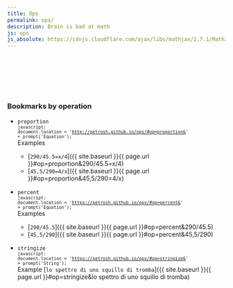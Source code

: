 ```yaml
---
title: Ops
permalink: ops/
description: Brain is bad at math
js: ops
js_absolute: https://cdnjs.cloudflare.com/ajax/libs/mathjax/2.7.1/MathJax.js?config=TeX-MML-AM_CHTML
---
```

<div id="result" style="padding:3em;"></div>

### Bookmarks by operation

- `proportion`<br>
	<small><code>javascript: document.location = 'http://petrosh.github.io/ops/#op=proportion&' + prompt('Equation');</code></small>  
	Examples  
  - [`290/45.5=x/4`]({{ site.baseurl }}{{ page.url }}#op=proportion&290/45.5=x/4)
  - [`45,5/290=4/x`]({{ site.baseurl }}{{ page.url }}#op=proportion&45,5/290=4/x)

- `percent`<br>
	<small><code>javascript: document.location = 'https://petrosh.github.io/ops/#op=percent&' + prompt('Equation');</code></small>  
	Examples  
	- [`290/45.5`]({{ site.baseurl }}{{ page.url }}#op=percent&290/45.5)
	- [`45,5/290`]({{ site.baseurl }}{{ page.url }}#op=percent&45,5/290)

- `stringize`<br>
	<small><code>javascript: document.location = 'https://petrosh.github.io/ops/#op=stringize&' + prompt('String');</code></small>  
	Example [`lo spettro di uno squillo di tromba`]({{ site.baseurl }}{{ page.url }}#op=stringize&lo spettro di uno squillo di tromba)
